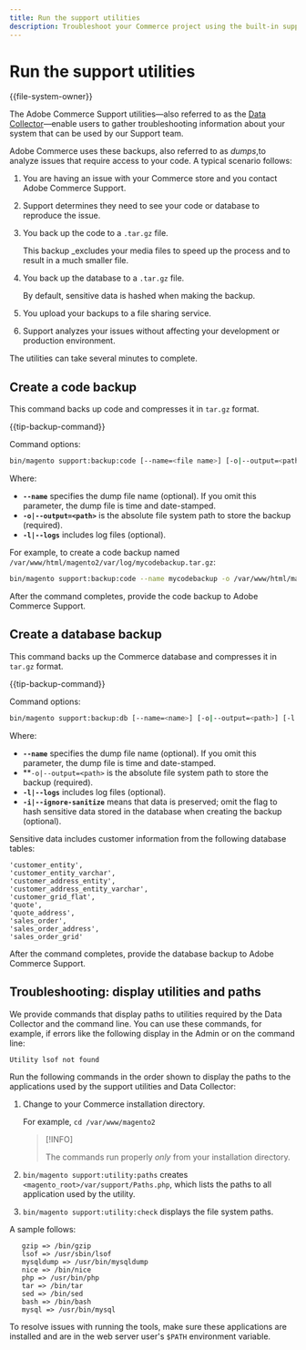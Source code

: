 ```yaml
---
title: Run the support utilities
description: Troubleshoot your Commerce project using the built-in support utility.
---
```


<!-- ee_only: True -->

# Run the support utilities

{{file-system-owner}}

The Adobe Commerce Support utilities—also referred to as the [Data Collector](https://docs.magento.com/user-guide/system/support-data-collector.html)—enable users to gather troubleshooting information about your system that can be used by our Support team.

Adobe Commerce uses these backups, also referred to as _dumps_,to analyze issues that require access to your code. A typical scenario follows:

1. You are having an issue with your Commerce store and you contact Adobe Commerce Support.
1. Support determines they need to see your code or database to reproduce the issue.
1. You back up the code to a `.tar.gz` file.

   This backup _excludes your media files to speed up the process and to result in a much smaller file.

1. You back up the database to a `.tar.gz` file.

   By default, sensitive data is hashed when making the backup.

1. You upload your backups to a file sharing service.
1. Support analyzes your issues without affecting your development or production environment.

The utilities can take several minutes to complete.

## Create a code backup

This command backs up code and compresses it in `tar.gz` format.

{{tip-backup-command}}

Command options:

```bash
bin/magento support:backup:code [--name=<file name>] [-o|--output=<path>] [-l|--logs]
```

Where:

-  **`--name`** specifies the dump file name (optional). If you omit this parameter, the dump file is time and date-stamped.
-  **`-o|--output=<path>`** is the absolute file system path to store the backup (required).
-  **`-l|--logs`** includes log files (optional).

For example, to create a code backup named `/var/www/html/magento2/var/log/mycodebackup.tar.gz`:

```bash
bin/magento support:backup:code --name mycodebackup -o /var/www/html/magento2/var/log
```

After the command completes, provide the code backup to Adobe Commerce Support.

## Create a database backup

This command backs up the Commerce database and compresses it in `tar.gz` format.

{{tip-backup-command}}

Command options:

```bash
bin/magento support:backup:db [--name=<name>] [-o|--output=<path>] [-l|--logs] [-i|--ignore-sanitize]
```

Where:

-  **`--name`** specifies the dump file name (optional). If you omit this parameter, the dump file is time and date-stamped.
-  **`-o|--output=<path>` is the absolute file system path to store the backup (required).
-  **`-l|--logs`** includes log files (optional).
-  **`-i|--ignore-sanitize`** means that data is preserved; omit the flag to hash sensitive data stored in the database when creating the backup (optional).

Sensitive data includes customer information from the following database tables:

```terminal
'customer_entity',
'customer_entity_varchar',
'customer_address_entity',
'customer_address_entity_varchar',
'customer_grid_flat',
'quote',
'quote_address',
'sales_order',
'sales_order_address',
'sales_order_grid'
```

After the command completes, provide the database backup to Adobe Commerce Support.

## Troubleshooting: display utilities and paths

We provide commands that display paths to utilities required by the Data Collector and the command line. You can use these commands, for example, if errors like the following display in the Admin or on the command line:

```terminal
Utility lsof not found
```

Run the following commands in the order shown to display the paths to the applications used by the support utilities and Data Collector:

1. Change to your Commerce installation directory.

   For example, `cd /var/www/magento2`

   >[!INFO]
   >
   >The commands run properly _only_ from your installation directory.

1. `bin/magento support:utility:paths` creates `<magento_root>/var/support/Paths.php`, which lists the paths to all application used by the utility.
1. `bin/magento support:utility:check` displays the file system paths.

A sample follows:

```terminal
   gzip => /bin/gzip
   lsof => /usr/sbin/lsof
   mysqldump => /usr/bin/mysqldump
   nice => /bin/nice
   php => /usr/bin/php
   tar => /bin/tar
   sed => /bin/sed
   bash => /bin/bash
   mysql => /usr/bin/mysql
```

To resolve issues with running the tools, make sure these applications are installed and are in the web server user's `$PATH` environment variable.
